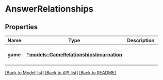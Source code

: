 # AnswerRelationships

## Properties
Name | Type | Description | Notes
------------ | ------------- | ------------- | -------------
**game** | [***models::GameRelationshipsIncarnation**](Game_relationships_incarnation.md) |  | [optional] [default to None]

[[Back to Model list]](../README.md#documentation-for-models) [[Back to API list]](../README.md#documentation-for-api-endpoints) [[Back to README]](../README.md)


